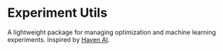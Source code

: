 # Experiment Utils 

A lightweight package for managing optimization and machine learning
experiments. Inspired by [Haven AI](https://github.com/haven-ai/haven-ai).
